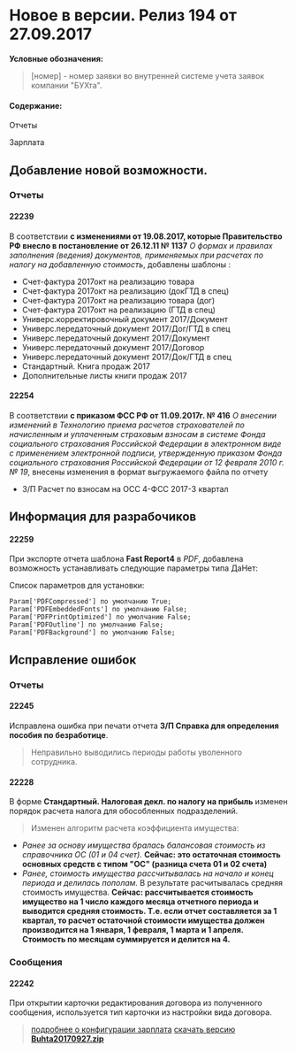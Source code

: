 ﻿
# Новое в версии. Релиз 194 от 27.09.2017

**Условные обозначения:**
 >[номер] - номер заявки во внутренней системе учета заявок компании "БУХта".

#### Содержание:

Отчеты

Зарплата

## Добавление новой возможности.

### Отчеты

#### 22239
В соответствии __с изменениями от 19.08.2017, которые Правительство РФ внесло в постановление от 26.12.11 № 1137__ _О формах и правилах заполнения (ведения) документов,
применяемых при расчетах по налогу на добавленную стоимость_, добавлены шаблоны :
- Счет-фактура 2017окт на реализацию товара
- Счет-фактура 2017окт на реализацию (докГТД в спец)
- Счет-фактура 2017окт на реализацию товара (дог)
- Счет-фактура 2017окт на реализацию (ГТД в спец)
- Универс.корректировочный документ 2017/Документ
- Универс.передаточный документ 2017/Дог/ГТД в спец
- Универс.передаточный документ 2017/Документ
- Универс.передаточный документ 2017/Договор
- Универс.передаточный документ 2017/Док/ГТД в спец
- Стандартный. Книга продаж 2017
- Дополнительные листы книги продаж 2017

#### 22254
В соответствии __с приказом ФСС РФ от 11.09.2017г. № 416__ _О внесении изменений в Технологию приема расчетов страхователей по начисленным и уплаченным страховым взносам
в системе Фонда социального страхования Российской Федерации в электронном виде с применением электронной подписи, утвержденную приказом Фонда социального страхования
Российской Федерации от 12 февраля 2010 г. № 19_,
внесены изменения в формат выгружаемого файла по отчету
 - З/П Расчет по взносам на ОСС 4-ФСС 2017-3 квартал

## Информация для разрабочиков

#### 22259
При экспорте отчета шаблона __Fast Report4__ в _PDF_,  добавлена возможность устанавливать следующие параметры типа ДаНет:

Список параметров для установки:
```
Param['PDFCompressed'] по умолчанию True;
Param['PDFEmbeddedFonts'] по умолчанию False;
Param['PDFPrintOptimized'] по умолчанию False;
Param['PDFOutline'] по умолчанию False;
Param['PDFBackground'] по умолчанию False;
```

## Исправление ошибок

### Отчеты

#### 22245
Исправлена ошибка при печати отчета __З/П Справка для определения пособия по безработице__.
> Неправильно выводились периоды работы уволенного сотрудника.

#### 22228
В форме __Стандартный. Налоговая декл. по налогу на прибыль__ изменен порядок расчета налога для обособленных подразделений.
>Изменен алгоритм расчета коэффициента имущества:

- _Ранее за основу имущества бралась балансовая стоимость из справочника ОС (01 и 04 счет)._
__Сейчас: это остаточная стоимость основных средств  с типом "ОС" (разница счета 01 и 02 счета)__
- _Ранее, стоимость имущества рассчитывалась на начало и конец периода и делилась пополам._
В результате расчитывалась средняя стоимость имущества.
__Сейчас: рассчитывается стоимость имущество на 1 число каждого месяца отчетного периода и выводится средняя стоимость. Т.е. если отчет составляется за 1 квартал, то расчет остаточной стоимости имущества должен производится на 1 января, 1 февраля, 1 марта и 1 апреля. Стоимость по месяцам суммируется и делится на 4.__

### Сообщения

#### 22242
При открытии карточки редактирования договора из полученного сообщения, используется тип карточки из настройки вида договора.

> [подробнее о конфигурации зарплата](Стандартная_Зарплата.htm)
[скачать версию **Buhta20170927.zip**](Buhta20170927.zip)



